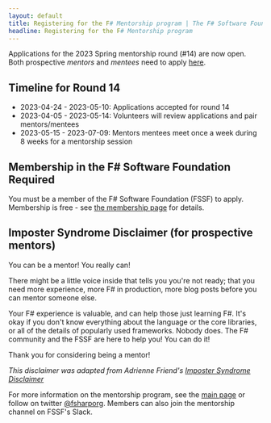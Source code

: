 ```yaml
---
layout: default
title: Registering for the F# Mentorship program | The F# Software Foundation
headline: Registering for the F# Mentorship program
---
```


Applications for the 2023 Spring mentorship round (#14) are now open. Both prospective _mentors_ and _mentees_ need to apply [here](https://forms.gle/K1EQpZ3sAU7BhMoM6).

## Timeline for Round 14

* 2023-04-24 - 2023-05-10: Applications accepted for round 14
* 2023-04-05 - 2023-05-14: Volunteers will review applications and pair mentors/mentees
* 2023-05-15 - 2023-07-09: Mentors mentees meet once a week during 8 weeks for a mentorship session

## Membership in the F# Software Foundation Required

You must be a member of the F# Software Foundation (FSSF) to apply. Membership is free - see [the membership page](https://foundation.fsharp.org/membership) for details.

## Imposter Syndrome Disclaimer (for prospective mentors)

You can be a mentor! You really can!

There might be a little voice inside that tells you you're not ready; that you need more experience, more F# in production, more blog posts before you can mentor someone else.

Your F# experience is valuable, and can help those just learning F#. It's okay if you don't know everything about the language or the core libraries, or all of the details of popularly used frameworks. Nobody does. The F# community and the FSSF are here to help you! You can do it!

Thank you for considering being a mentor!

*This disclaimer was adapted from Adrienne Friend's [Imposter Syndrome Disclaimer](https://github.com/adriennefriend/imposter-syndrome-disclaimer)*

For more information on the mentorship program, see the [main page](index.html) or follow on twitter [@fsharporg](https://twitter.com/fsharporg). Members can also join the mentorship channel on FSSF's Slack.
